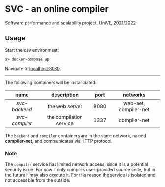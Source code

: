 # SVC - an online compiler

Software performance and scalability project, UniVE, 2021/2022

## Usage

Start the dev environment:

```shell
$> docker-compose up
```

Navigate to [localhost:8080](http://localhost:8080).

---

The following containers will be instanciated:

| name  | description  | port | networks |
|:-----:|:------------:|:----:|:--------:|
| *svc-backend* | the web server | 8080 | web-net, compiler-net |
| *svc-compiler* | the compilation service | 1337 | compiler-net |


The `backend` and `compiler` containers are in the same network, named **compiler-net**, and communicates via HTTP protocol.

### Note
The `compiler` service has limited network access, since it is a potential security issue.
For now it only compiles user-provided source code, but in the future it may also execute it.
For this reason the service is isolated and not accessible from the outside.
